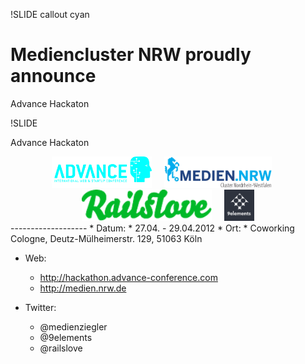 !SLIDE callout cyan

# Mediencluster NRW proudly announce
Advance Hackaton

!SLIDE

Advance Hackaton

<div align="center"><img src="Logo_ADVANCE_positiv.jpg" alt="ADVANCE" style="margin-right:20px;height:50px"/><img src="Mediencluster_NRW_Logo_rz_ohneRand.jpg" alt="Mediencluster NRW" style="margin-right:20px;height:50px" /><img src="Railslove.png" alt="Railslove" style="margin-right:20px;height:50px"/><img src="9elements.png" alt="9elements" height="50px"/></div>
-------------------
* Datum:
  * 27.04. - 29.04.2012
* Ort:
  * Coworking Cologne, Deutz-Mülheimerstr. 129, 51063 Köln

* Web:
  * http://hackathon.advance-conference.com
  * http://medien.nrw.de

* Twitter:
  * @medienziegler
  * @9elements
  * @railslove